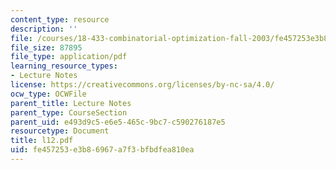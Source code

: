 ```yaml
---
content_type: resource
description: ''
file: /courses/18-433-combinatorial-optimization-fall-2003/fe457253e3b86967a7f3bfbdfea810ea_l12.pdf
file_size: 87895
file_type: application/pdf
learning_resource_types:
- Lecture Notes
license: https://creativecommons.org/licenses/by-nc-sa/4.0/
ocw_type: OCWFile
parent_title: Lecture Notes
parent_type: CourseSection
parent_uid: e493d9c5-e6e5-465c-9bc7-c590276187e5
resourcetype: Document
title: l12.pdf
uid: fe457253-e3b8-6967-a7f3-bfbdfea810ea
---
```

